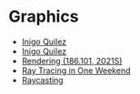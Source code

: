 # Graphics

* [Inigo Quilez][1]
* [Inigo Quilez][2]
* [Rendering (186.101, 2021S)][3]
* [Ray Tracing in One Weekend][4]
* [Raycasting][5]

[1]: https://iquilezles.org/
[2]: https://www.youtube.com/c/InigoQuilez
[3]: https://www.youtube.com/playlist?list=PLmIqTlJ6KsE2yXzeq02hqCDpOdtj6n6A9
[4]: https://raytracing.github.io/
[5]: https://lodev.org/cgtutor/raycasting.html
